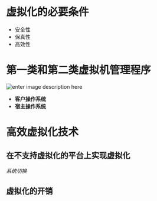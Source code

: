 # 虚拟化的必要条件

- 安全性
- 保真性
- 高效性

# 第一类和第二类虚拟机管理程序

![enter image description here](https://yinyuhang.github.io/img/cloudcomputing/Hypervisor.png)

- **客户操作系统**
- **宿主操作系统**

# 高效虚拟化技术

## 在不支持虚拟化的平台上实现虚拟化

_系统切换_

## 虚拟化的开销


